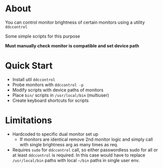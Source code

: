 # About

You can control monitor brightness of certain monitors using a utility `ddccontrol`

Some simple scripts for this purpose

**Must manually check monitor is compatible and set device path**

# Quick Start

- Install util `ddccontrol`
- Probe monitors with `ddccontrol -p`
- Modify scripts with device paths of monitors
- Place `bin/` scripts in `/usr/local/bin` (multiuser)
- Create keyboard shortcuts for scripts

# Limitations

- Hardcoded to specific dual monitor set up
    - If monitors are identical remove 2nd monitor logic and simply call with single brightness arg as many times as req.
- Requires `sudo` for `ddccontrol` call, so either passwordless sudo for all or at least `ddccontrol` is required. In this case would have to replace `/usr/local/bin` paths with local `~/bin` paths in single user env.
